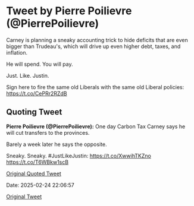 # Tweet by Pierre Poilievre (@PierrePoilievre)

Carney is planning a sneaky accounting trick to hide deficits that are even bigger than Trudeau's, which will drive up even higher debt, taxes, and inflation.

He will spend. You will pay. 

Just. Like. Justin. 

Sign here to fire the same old Liberals with the same old Liberal policies: https://t.co/CePRr2RZdB

## Quoting Tweet

**Pierre Poilievre (@PierrePoilievre):** One day Carbon Tax Carney says he will cut transfers to the provinces. 

Barely a week later he says the opposite. 

Sneaky. Sneaky. #JustLikeJustin: https://t.co/XwwihTKZno https://t.co/T6WBkw1scB

[Original Quoted Tweet](https://x.com/PierrePoilievre/status/1892351979185140183)

Date: 2025-02-24 22:06:57

[Original Tweet](https://x.com/PierrePoilievre/status/1894147028927877595)
